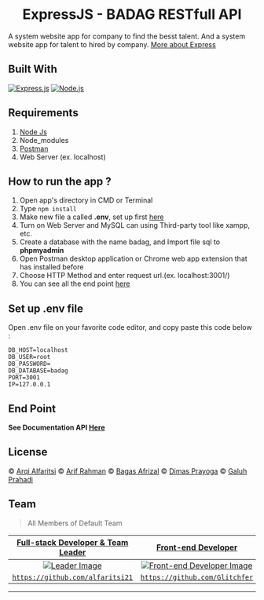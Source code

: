 <h1 align="center">ExpressJS - BADAG RESTfull API</h1>

A system website app for company to find the besst talent. And a system website app for talent to hired by company. [More about Express](https://en.wikipedia.org/wiki/Express.js)

## Built With

[![Express.js](https://img.shields.io/badge/Express.js-4.x-orange.svg?style=rounded-square)](https://expressjs.com/en/starter/installing.html)
[![Node.js](https://img.shields.io/badge/Node.js-v.12.13-green.svg?style=rounded-square)](https://nodejs.org/)

## Requirements

1. <a href="https://nodejs.org/en/download/">Node Js</a>
2. Node_modules
3. <a href="https://www.getpostman.com/">Postman</a>
4. Web Server (ex. localhost)

## How to run the app ?

1. Open app's directory in CMD or Terminal
2. Type `npm install`
3. Make new file a called **.env**, set up first [here](#set-up-env-file)
4. Turn on Web Server and MySQL can using Third-party tool like xampp, etc.
5. Create a database with the name badag, and Import file sql to **phpmyadmin**
6. Open Postman desktop application or Chrome web app extension that has installed before
7. Choose HTTP Method and enter request url.(ex. localhost:3001/)
8. You can see all the end point [here](#end-point)

## Set up .env file

Open .env file on your favorite code editor, and copy paste this code below :

```
DB_HOST=localhost
DB_USER=root
DB_PASSWORD=
DB_DATABASE=badag
PORT=3001
IP=127.0.0.1
```

## End Point

**See Documentation API [Here](https://documenter.getpostman.com/view/12330794/TVKBYdwr)**

## License

© [Arqi Alfaritsi](https://github.com/alfaritsi21/)
© [Arif Rahman](https://github.com/Glitchfer)
© [Bagas Afrizal](https://github.com/bagasafrz7)
© [Dimas Prayoga](https://github.com/careerdimasprayoga)
© [Galuh Prahadi](https://github.com/galuhprahadi96)

## Team

> All Members of Default Team

| <a href="https://blog.udacity.com/2014/12/front-end-vs-back-end-vs-full-stack-web-developers.html" target="_blank">**Full-stack Developer & Team Leader**</a> |             <a href="https://blog.udacity.com/2014/12/front-end-vs-back-end-vs-full-stack-web-developers.html" target="_blank">**Front-end  Developer**</a>             |            <a href="https://blog.udacity.com/2014/12/front-end-vs-back-end-vs-full-stack-web-developers.html" target="_blank">**Front-end Developer**</a>            |           <a href="https://blog.udacity.com/2014/12/front-end-vs-back-end-vs-full-stack-web-developers.html" target="_blank">**Back-end Developer**</a>           |            <a href="https://blog.udacity.com/2014/12/front-end-vs-back-end-vs-full-stack-web-developers.html" target="_blank">**Back-End Developer**</a>             |
| :----------------------------------------------------------------------------------------------------------------------------------------------------------: | :---------------------------------------------------------------------------------------------------------------------------------------------------------------------: | :-------------------------------------------------------------------------------------------------------------------------------------------------------------------: | :----------------------------------------------------------------------------------------------------------------------------------------------------------------: | :------------------------------------------------------------------------------------------------------------------------------------------------------------------: |
|  [![Leader Image](https://avatars3.githubusercontent.com/u/63988114?s=460&u=1dfc4cc474ab100d82e36f1144a5f005efbc0853&v=4)](https://github.com/alfaritsi21)  | [![Front-end Developer Image](https://avatars3.githubusercontent.com/u/68628662?s=460&u=584ec7adb3b1c8e52e22bc7ea59932071f1c6d25&v=4)](https://github.com/Glitchfer) | [![Front-end Developer Image](https://avatars3.githubusercontent.com/u/58078070?s=460&u=2bd92c36a3400d5523909fc8319025a703a68461&v=4)](https://github.com/bagasafrz7) | [![Back-End Developer Image](https://avatars1.githubusercontent.com/u/66796874?s=460&u=9923d61a23f9bb11683c3f5c523387b87a41c455&v=4)](https://github.com/careerdimasprayoga) | [![Back-End Developer Image](https://avatars0.githubusercontent.com/u/40691793?s=460&u=c7e55f304f17695ffdb22a405aa530b9b9e268a7&v=4)](https://github.com/gumelarid) |
|                               <a href="https://github.com/alfaritsi21" target="_blank">`https://github.com/alfaritsi21`</a>                                |                                  <a href="https://https://github.com/Glitchfer" target="_blank">`https://github.com/Glitchfer`</a>                                  |                                       <a href="https://github.com/bagasafrz7" target="_blank">`https://github.com/bagasafrz7`</a>                                       |                                       <a href="https://github.com/careerdimasprayoga" target="_blank">`https://github.com/careerdimasprayoga`</a>                                        |                                     <a href="https://github.com/gumelarid" target="_blank">`https://github.com/galuhprahadi96`</a>                                      |

---
